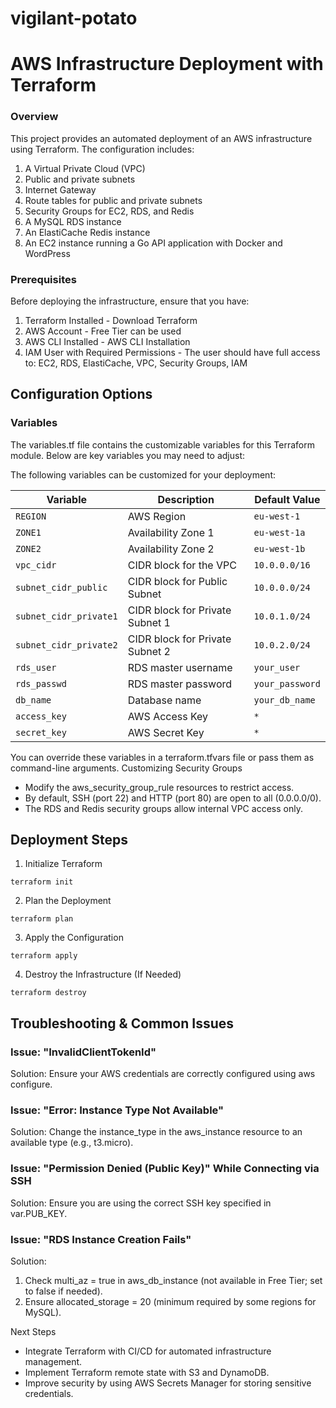 # vigilant-potato

# AWS Infrastructure Deployment with Terraform
### Overview
This project provides an automated deployment of an AWS infrastructure using Terraform. The configuration includes:
1.  A Virtual Private Cloud (VPC)
2.	Public and private subnets
3.	Internet Gateway
4.	Route tables for public and private subnets
5.	Security Groups for EC2, RDS, and Redis
6.	A MySQL RDS instance
7.	An ElastiCache Redis instance
8.	An EC2 instance running a Go API application with Docker and WordPress
   
### Prerequisites
Before deploying the infrastructure, ensure that you have:

1.	Terraform Installed - Download Terraform
2.	AWS Account - Free Tier can be used
3.	AWS CLI Installed - AWS CLI Installation
4.	IAM User with Required Permissions - The user should have full access to:
EC2, RDS, ElastiCache, VPC, Security Groups, IAM

## Configuration Options
### Variables

The variables.tf file contains the customizable variables for this Terraform module. Below are key variables you may need to adjust:

The following variables can be customized for your deployment:

| Variable              | Description                        | Default Value  |
|-----------------------|------------------------------------|----------------|
| `REGION`              | AWS Region                         | `eu-west-1`    |
| `ZONE1`               | Availability Zone 1                | `eu-west-1a`   |
| `ZONE2`               | Availability Zone 2                | `eu-west-1b`   |
| `vpc_cidr`            | CIDR block for the VPC             | `10.0.0.0/16`  |
| `subnet_cidr_public`  | CIDR block for Public Subnet       | `10.0.0.0/24`  |
| `subnet_cidr_private1`| CIDR block for Private Subnet 1    | `10.0.1.0/24`  |
| `subnet_cidr_private2`| CIDR block for Private Subnet 2    | `10.0.2.0/24`  |
| `rds_user`            | RDS master username                | `your_user`    |
| `rds_passwd`          | RDS master password                | `your_password`|
| `db_name`             | Database name                      | `your_db_name` |
| `access_key`          | AWS Access Key                     | `*`            |
| `secret_key`          | AWS Secret Key                     | `*`            |

You can override these variables in a terraform.tfvars file or pass them as command-line arguments.
Customizing Security Groups
-   Modify the aws_security_group_rule resources to restrict access.
-	By default, SSH (port 22) and HTTP (port 80) are open to all (0.0.0.0/0).
-	The RDS and Redis security groups allow internal VPC access only.





## Deployment Steps
1. Initialize Terraform
```
terraform init
```
2. Plan the Deployment
```
terraform plan
```
3. Apply the Configuration
```
terraform apply
```
4. Destroy the Infrastructure (If Needed)
```
terraform destroy
```

## Troubleshooting & Common Issues
### Issue: "InvalidClientTokenId"
Solution: Ensure your AWS credentials are correctly configured using aws configure.
### Issue: "Error: Instance Type Not Available"
Solution: Change the instance_type in the aws_instance resource to an available type (e.g., t3.micro).
### Issue: "Permission Denied (Public Key)" While Connecting via SSH
Solution: Ensure you are using the correct SSH key specified in var.PUB_KEY.
### Issue: "RDS Instance Creation Fails"
Solution:
1.	Check multi_az = true in aws_db_instance (not available in Free Tier; set to false if needed).
2.	Ensure allocated_storage = 20 (minimum required by some regions for MySQL).

Next Steps
-	Integrate Terraform with CI/CD for automated infrastructure management.
-	Implement Terraform remote state with S3 and DynamoDB.
-	Improve security by using AWS Secrets Manager for storing sensitive credentials.


